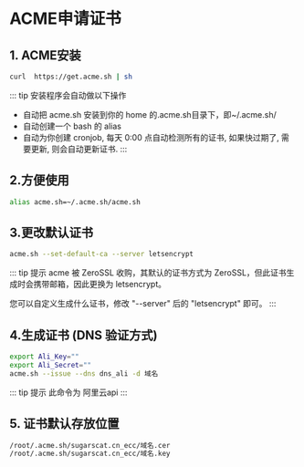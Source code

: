 # ACME申请证书

## 1. ACME安装

```sh
curl  https://get.acme.sh | sh
```

::: tip 安装程序会自动做以下操作

- 自动把 acme.sh 安装到你的 home 的.acme.sh目录下，即~/.acme.sh/
- 自动创建一个 bash 的 alias
- 自动为你创建 cronjob, 每天 0:00 点自动检测所有的证书, 如果快过期了, 需要更新, 则会自动更新证书.
:::

## 2.方便使用

```sh
alias acme.sh=~/.acme.sh/acme.sh
```

## 3.更改默认证书

```sh
acme.sh --set-default-ca --server letsencrypt
```

::: tip 提示
acme 被 ZeroSSL 收购，其默认的证书方式为 ZeroSSL，但此证书生成时会携带邮箱，因此更换为 letsencrypt。

您可以自定义生成什么证书，修改 "--server" 后的 "letsencrypt" 即可。
:::

## 4.生成证书 (DNS 验证方式)

```sh
export Ali_Key=""
export Ali_Secret=""
acme.sh --issue --dns dns_ali -d 域名
```

::: tip 提示
此命令为 阿里云api
:::

## 5. 证书默认存放位置

```txt
/root/.acme.sh/sugarscat.cn_ecc/域名.cer
/root/.acme.sh/sugarscat.cn_ecc/域名.key
```
